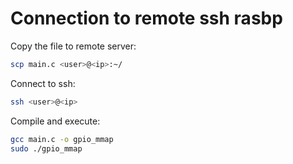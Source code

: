 # Connection to remote ssh rasbp

Copy the file to remote server:
```bash
scp main.c <user>@<ip>:~/
```

Connect to ssh:
```bash
ssh <user>@<ip>
```

Compile and execute:
```bash
gcc main.c -o gpio_mmap
sudo ./gpio_mmap
```
